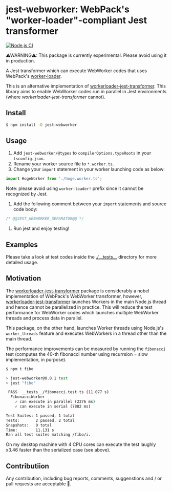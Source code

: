 jest-webworker: WebPack's "worker-loader"-compliant Jest transformer
====================================================================

[![Node.js CI](https://github.com/visvirial/jest-webworker/actions/workflows/node.js.yml/badge.svg)](https://github.com/visvirial/jest-webworker/actions/workflows/node.js.yml)

⚠WARNING⚠: This package is currently experimental. Please avoid using it in production.

A Jest transformer which can execute WebWorker codes that uses WebPack's
[worker-loader](https://github.com/webpack-contrib/worker-loader).

This is an alternative implementation of [workerloader-jest-transformer](https://github.com/astagi/workerloader-jest-transformer).
This library aims to enable WebWorker codes run in parallel in Jest environments (where *workerloader-jest-transformer* cannot).

Install
-------

```bash
$ npm install -D jest-webworker
```

Usage
-----

1. Add `jest-webworker/@types` to `compilerOptions.typeRoots` in your `tsconfig.json`.
1. Rename your worker source file to `*.worker.ts`.
1. Change your `import` statement in your worker launching code as below:
```ts
import HogeWorker from './hoge.worker.ts';
```
Note: please avoid using `worker-loader!` prefix since it cannot be recognized by Jest.
1. Add the following comment between your `import` statements and source code body:
```ts
/* @@JEST_WEBWORKER_SEPARATOR@@ */
```
1. Run jest and enjoy testing!

Examples
--------

Please take a look at test codes inside the [./\_\_tests\_\_](./__tests__) directory for more detailed usage.

Motivation
----------

The [workerloader-jest-transformer](https://github.com/astagi/workerloader-jest-transformer) package is considerably
a nobel implementation of WebPack's WebWorker transformer, however,
[workerloader-jest-transformer](https://github.com/astagi/workerloader-jest-transformer)
launches Workers in the main Node.js thread and hence cannot be parallelized in practice.
This will reduce the test performance for WebWorker codes which launches multiple WebWorker threads and process data in parallel.

This package, on the other hand, launches Worker threads using Node.js's `worker_threads` feature and
executes WebWorkers in a thread other than the main thread.

The performance improvements can be measured by running the `fibonacci` test
(computes the 40-th fibonacci number using recurrsion = slow implementation, in purpose).

```bash
$ npm t fibo 

> jest-webworker@0.0.1 test
> jest "fibo"

 PASS  __tests__/fibonacci.test.ts (11.077 s)
  FibonacciWorker
    ✓ can execute in parallel (2276 ms)
    ✓ can execute in serial (7882 ms)

Test Suites: 1 passed, 1 total
Tests:       2 passed, 2 total
Snapshots:   0 total
Time:        11.131 s
Ran all test suites matching /fibo/i.
```

On my desktop machine with 4 CPU cores can execute the test laughly x3.46 faster than the serialized case (see above).

Contributiion
-------------

Any contribution, including bug reports, comments, suggenstions and / or  pull requests are acceptable 🍻.


